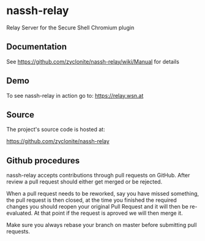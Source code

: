 # nassh-relay

Relay Server for the Secure Shell Chromium plugin

## Documentation

See https://github.com/zyclonite/nassh-relay/wiki/Manual for details

## Demo

To see nassh-relay in action go to: https://relay.wsn.at

## Source

The project's source code is hosted at:

https://github.com/zyclonite/nassh-relay

## Github procedures

nassh-relay accepts contributions through pull requests on GitHub. After review a pull
request should either get merged or be rejected.

When a pull request needs to be reworked, say you have missed something, the pull
request is then closed, at the time you finished the required changes you should
reopen your original Pull Request and it will then be re-evaluated. At that point if
the request is aproved we will then merge it.

Make sure you always rebase your branch on master before submitting pull requests.
